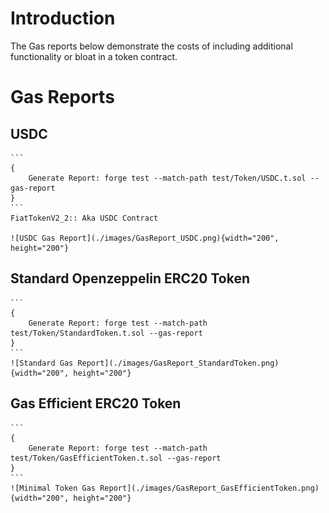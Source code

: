 # Introduction

The Gas reports below demonstrate the costs of including additional functionality or bloat in a token contract. 

# Gas Reports

## USDC
	```
	{	
		Generate Report: forge test --match-path test/Token/USDC.t.sol --gas-report	
	}
	```
	FiatTokenV2_2:: Aka USDC Contract

	![USDC Gas Report](./images/GasReport_USDC.png){width="200", height="200"}

## Standard Openzeppelin ERC20 Token
	```
	{	
		Generate Report: forge test --match-path test/Token/StandardToken.t.sol --gas-report 
	}
	```
	![Standard Gas Report](./images/GasReport_StandardToken.png){width="200", height="200"}

## Gas Efficient ERC20 Token
	```
	{
		Generate Report: forge test --match-path test/Token/GasEfficientToken.t.sol --gas-report 
	}
	```
	![Minimal Token Gas Report](./images/GasReport_GasEfficientToken.png){width="200", height="200"}	
